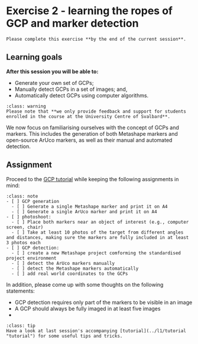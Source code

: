 # Exercise 2 - learning the ropes of GCP and marker detection

```{admonition} Deadline
Please complete this exercise **by the end of the current session**.
```

## Learning goals

**After this session you will be able to:**

- Generate your own set of GCPs;
- Manually detect GCPs in a set of images; and,
- Automatically detect GCPs using computer algorithms.

```{admonition} Support
:class: warning
Please note that **we only provide feedback and support for students enrolled in the course at the University Centre of Svalbard**.
```

We now focus on familiarising ourselves with the concept of GCPs and markers.
This includes the generation of both Metashape markers and open-source ArUco markers, as well as their manual and automated detection.

## Assignment

Proceed to the [GCP tutorial](../l2/markers "GCP tutorial") while keeping the following assignments in mind:

```{admonition} Checklist and questions
:class: note
- [ ] GCP generation
  - [ ] Generate a single Metashape marker and print it on A4
  - [ ] Generate a single ArUco marker and print it on A4
- [ ] photoshoot:
  - [ ] Place both markers near an object of interest (e.g., computer screen, chair)
  - [ ] Take at least 10 photos of the target from different angles and distances, making sure the markers are fully included in at least 3 photos each
- [ ] GCP detection:
  - [ ] create a new Metashape project comforming the standardised project environment
  - [ ] detect the ArUco markers manually
  - [ ] detect the Metashape markers automatically
  - [ ] add real world coordinates to the GCPs
```

In addition, please come up with some thoughts on the following statements:

- GCP detection requires only part of the markers to be visible in an image
- A GCP should always be fully imaged in at least five images
- 


```{admonition} SfM photogrammetry workflow
:class: tip
Have a look at last session's accompanying [tutorial](../l1/tutorial "tutorial") for some useful tips and tricks.
```
